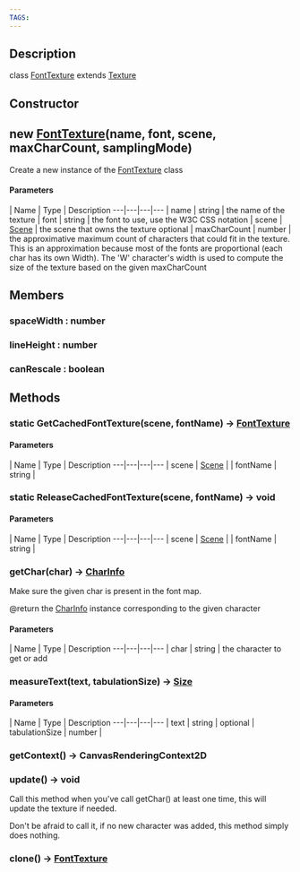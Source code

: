 ```yaml
---
TAGS:
---
```

## Description

class [FontTexture](/classes/2.4/FontTexture) extends [Texture](/classes/2.4/Texture)



## Constructor

## new [FontTexture](/classes/2.4/FontTexture)(name, font, scene, maxCharCount, samplingMode)

Create a new instance of the [FontTexture](/classes/2.4/FontTexture) class

#### Parameters
 | Name | Type | Description
---|---|---|---
 | name | string |  the name of the texture
 | font | string |  the font to use, use the W3C CSS notation
 | scene | [Scene](/classes/2.4/Scene) |  the scene that owns the texture
optional | maxCharCount | number |  the approximative maximum count of characters that could fit in the texture. This is an approximation because most of the fonts are proportional (each char has its own Width). The 'W' character's width is used to compute the size of the texture based on the given maxCharCount
## Members

### spaceWidth : number



### lineHeight : number



### canRescale : boolean



## Methods

### static GetCachedFontTexture(scene, fontName) &rarr; [FontTexture](/classes/2.4/FontTexture)



#### Parameters
 | Name | Type | Description
---|---|---|---
 | scene | [Scene](/classes/2.4/Scene) | 
 | fontName | string | 
### static ReleaseCachedFontTexture(scene, fontName) &rarr; void



#### Parameters
 | Name | Type | Description
---|---|---|---
 | scene | [Scene](/classes/2.4/Scene) | 
 | fontName | string | 
### getChar(char) &rarr; [CharInfo](/classes/2.4/CharInfo)

Make sure the given char is present in the font map.

@return the [CharInfo](/classes/2.4/CharInfo) instance corresponding to the given character

#### Parameters
 | Name | Type | Description
---|---|---|---
 | char | string |  the character to get or add

### measureText(text, tabulationSize) &rarr; [Size](/classes/2.4/Size)



#### Parameters
 | Name | Type | Description
---|---|---|---
 | text | string | 
optional | tabulationSize | number | 
### getContext() &rarr; CanvasRenderingContext2D


### update() &rarr; void

Call this method when you've call getChar() at least one time, this will update the texture if needed.

Don't be afraid to call it, if no new character was added, this method simply does nothing.
### clone() &rarr; [FontTexture](/classes/2.4/FontTexture)


